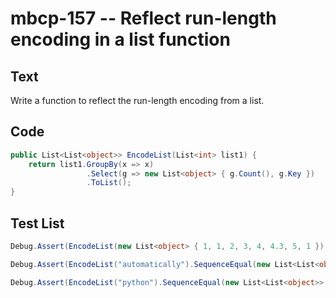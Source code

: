 # mbcp-157 -- Reflect run-length encoding in a list function

## Text

Write a function to reflect the run-length encoding from a list.

## Code

```csharp
public List<List<object>> EncodeList(List<int> list1) {
    return list1.GroupBy(x => x)
                 .Select(g => new List<object> { g.Count(), g.Key })
                 .ToList();
}
```

## Test List

```csharp
Debug.Assert(EncodeList(new List<object> { 1, 1, 2, 3, 4, 4.3, 5, 1 }).SequenceEqual(new List<List<object>> { new List<object> { 2, 1 }, new List<object> { 1, 2 }, new List<object> { 1, 3 }, new List<object> { 1, 4 }, new List<object> { 1, 4.3 }, new List<object> { 1, 5 }, new List<object> { 1, 1 } }));
```

```csharp
Debug.Assert(EncodeList("automatically").SequenceEqual(new List<List<object>> { new List<object> { 1, 'a' }, new List<object> { 1, 'u' }, new List<object> { 1, 't' }, new List<object> { 1, 'o' }, new List<object> { 1, 'm' }, new List<object> { 1, 'a' }, new List<object> { 1, 't' }, new List<object> { 1, 'i' }, new List<object> { 1, 'c' }, new List<object> { 1, 'a' }, new List<object> { 2, 'l' }, new List<object> { 1, 'y' } }));
```

```csharp
Debug.Assert(EncodeList("python").SequenceEqual(new List<List<object>> { new List<object> { 1, 'p' }, new List<object> { 1, 'y' }, new List<object> { 1, 't' }, new List<object> { 1, 'h' }, new List<object> { 1, 'o' }, new List<object> { 1, 'n' } } }));
```
